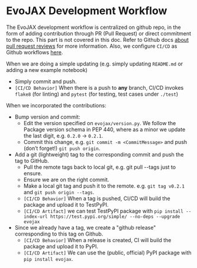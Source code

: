 # EvoJAX Development Workflow

The EvoJAX development workflow is centralized on github repo, in the form of adding contribution through PR (Pull Request) or direct commitment to the repo. This part is not covered in this doc. Refer to Github docs [about pull request reviews](https://docs.github.com/en/pull-requests/collaborating-with-pull-requests/reviewing-changes-in-pull-requests/about-pull-request-reviews) for more information.
Also, we configure `CI/CD` as Github workflows [here](.github/workflows).

When we are doing a simple updating (e.g. simply updating `README.md` or adding a new example notebook)
- Simply commit and push.
- `[CI/CD Behavior]` When there is a push to **any** branch, CI/CD invokes `flake8` (for linting) and `pytest` (for testing, test cases under `./test`)

When we incorporated the contributions:
  - Bump version and commit: 
    - Edit the version specified on `evojax/version.py`. We follow the Package version schema in PEP 440, where as a minor we update the last digit, e.g. `0.2.0` -> `0.2.1`. 
    - Commit this change, e.g. `git commit -m <CommitMessage>` and push (don’t forget!) `git push origin`.
  - Add a git (lightweight) tag to the corresponding commit and push the tag to GitHub.
    - Pull the remote tags back to local git, e.g. git pull --tags just to ensure.
    - Ensure we are on the right commit.
    - Make a local git tag and push it to the remote. e.g. `git tag v0.2.1` and `git push origin --tags`. 
    - `[CI/CD Behavior]` When a tag is pushed, CI/CD will build the package and upload it to TestPyPI.
    - `[CI/CD Artifact]` we can test TestPyPI package with `pip install --index-url https://test.pypi.org/simple/ --no-deps --upgrade evojax`
  - Since we already have a tag, we create a "github release" corresponding to this tag on Github. 
    - `[CI/CD Behavior]` When a release is created, CI will build the package and upload it to PyPI.
    - `[CI/CD Artifact]` We can use the (public, official) PyPI package with `pip install evojax`.
